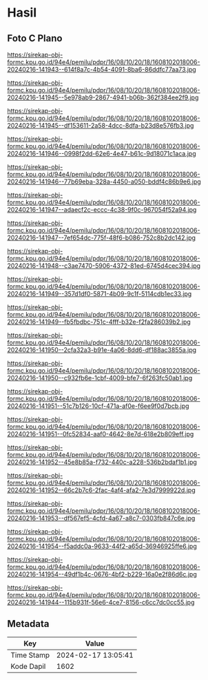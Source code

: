 # Hasil

## Foto C Plano

https://sirekap-obj-formc.kpu.go.id/94e4/pemilu/pdpr/16/08/10/20/18/1608102018006-20240216-141943--614f8a7c-4b54-4091-8ba6-86ddfc77aa73.jpg

https://sirekap-obj-formc.kpu.go.id/94e4/pemilu/pdpr/16/08/10/20/18/1608102018006-20240216-141945--5e978ab9-2867-4941-b06b-362f384ee2f9.jpg

https://sirekap-obj-formc.kpu.go.id/94e4/pemilu/pdpr/16/08/10/20/18/1608102018006-20240216-141945--df153611-2a58-4dcc-8dfa-b23d8e576fb3.jpg

https://sirekap-obj-formc.kpu.go.id/94e4/pemilu/pdpr/16/08/10/20/18/1608102018006-20240216-141946--0998f2dd-62e6-4e47-b61c-9d18071c1aca.jpg

https://sirekap-obj-formc.kpu.go.id/94e4/pemilu/pdpr/16/08/10/20/18/1608102018006-20240216-141946--77b69eba-328a-4450-a050-bddf4c86b9e6.jpg

https://sirekap-obj-formc.kpu.go.id/94e4/pemilu/pdpr/16/08/10/20/18/1608102018006-20240216-141947--adaecf2c-eccc-4c38-9f0c-967054f52a94.jpg

https://sirekap-obj-formc.kpu.go.id/94e4/pemilu/pdpr/16/08/10/20/18/1608102018006-20240216-141947--7ef654dc-775f-48f6-b086-752c8b2dc142.jpg

https://sirekap-obj-formc.kpu.go.id/94e4/pemilu/pdpr/16/08/10/20/18/1608102018006-20240216-141948--c3ae7470-5906-4372-81ed-6745d4cec394.jpg

https://sirekap-obj-formc.kpu.go.id/94e4/pemilu/pdpr/16/08/10/20/18/1608102018006-20240216-141949--357d1df0-5871-4b09-9c1f-5114cdb1ec33.jpg

https://sirekap-obj-formc.kpu.go.id/94e4/pemilu/pdpr/16/08/10/20/18/1608102018006-20240216-141949--fb5fbdbc-751c-4fff-b32e-f2fa286039b2.jpg

https://sirekap-obj-formc.kpu.go.id/94e4/pemilu/pdpr/16/08/10/20/18/1608102018006-20240216-141950--2cfa32a3-b91e-4a06-8dd6-df188ac3855a.jpg

https://sirekap-obj-formc.kpu.go.id/94e4/pemilu/pdpr/16/08/10/20/18/1608102018006-20240216-141950--c932fb6e-1cbf-4009-bfe7-6f263fc50ab1.jpg

https://sirekap-obj-formc.kpu.go.id/94e4/pemilu/pdpr/16/08/10/20/18/1608102018006-20240216-141951--51c7b126-10cf-471a-af0e-f6ee9f0d7bcb.jpg

https://sirekap-obj-formc.kpu.go.id/94e4/pemilu/pdpr/16/08/10/20/18/1608102018006-20240216-141951--0fc52834-aaf0-4642-8e7d-618e2b809eff.jpg

https://sirekap-obj-formc.kpu.go.id/94e4/pemilu/pdpr/16/08/10/20/18/1608102018006-20240216-141952--45e8b85a-f732-440c-a228-536b2bdaf1b1.jpg

https://sirekap-obj-formc.kpu.go.id/94e4/pemilu/pdpr/16/08/10/20/18/1608102018006-20240216-141952--66c2b7c6-2fac-4af4-afa2-7e3d7999922d.jpg

https://sirekap-obj-formc.kpu.go.id/94e4/pemilu/pdpr/16/08/10/20/18/1608102018006-20240216-141953--df567ef5-4cfd-4a67-a8c7-0303fb847c6e.jpg

https://sirekap-obj-formc.kpu.go.id/94e4/pemilu/pdpr/16/08/10/20/18/1608102018006-20240216-141954--f5addc0a-9633-44f2-a65d-36946925ffe6.jpg

https://sirekap-obj-formc.kpu.go.id/94e4/pemilu/pdpr/16/08/10/20/18/1608102018006-20240216-141954--49df1b4c-0676-4bf2-b229-16a0e2f86d6c.jpg

https://sirekap-obj-formc.kpu.go.id/94e4/pemilu/pdpr/16/08/10/20/18/1608102018006-20240216-141944--115b931f-56e6-4ce7-8156-c6cc7dc0cc55.jpg


## Metadata

| Key        | Value               |
| ---------- | ------------------- |
| Time Stamp | 2024-02-17 13:05:41 |
| Kode Dapil | 1602                |



